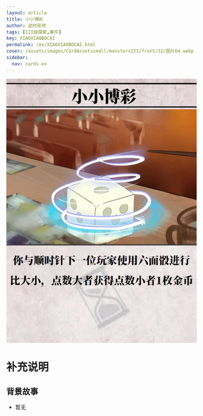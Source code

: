 ```yaml
---
layout: article
title: 小小博彩
author: 逆时巫师
tags: [III级探索,事件]
key: XIAOXIAOBOCAI
permalink: /ex/XIAOXIAOBOCAI.html
cover: /assets/images/CardAssetssmall/monstersIII/front/32/图片64.webp
sidebar:
  nav: cards-ex
---
```

![](/assets/images/CardAssets/monstersIII/front/32/图片64.webp)

# 补充说明



## 背景故事
* 暂无